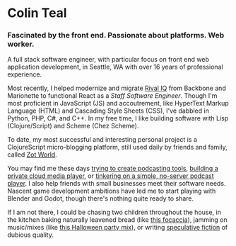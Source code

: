 # Colin Teal
### Fascinated by the front end. Passionate about platforms. Web worker.

A full stack software engineer, with particular focus on front end web application development, in Seattle, WA with over 16 years of professional experience.

Most recently, I helped modernize and migrate [Rival IQ](https://github.com/rivaliq) from Backbone and Marionette to functional React as a _Staff Software Engineer_. Though I'm most proficient in JavaScript (JS) and accoutrement, like HyperText Markup Language (HTML) and Cascading Style Sheets (CSS), I've dabbled in Python, PHP, C#, and C++. In my free time, I like building software with Lisp (Clojure/Script) and Scheme (Chez Scheme).

To date, my most successful and interesting personal project is a ClojureScript micro-blogging platform, still used daily by friends and family, called [Zot World](https://github.com/crteal/zot-world).

You may find me these days [trying to create podcasting tools](https://github.com/space-travel), [building a private cloud media player](https://github.com/four-clefs), or [tinkering on a simple, no-server podcast player](https://github.com/birdduck/castaway). I also help friends with small businesses meet their software needs. Nascent game development ambitions have led me to start playing with Blender and Godot, though there's nothing quite ready to share.

If I am not there, I could be chasing two children throughout the house, in the kitchen baking naturally leavened bread (like [this focaccia](https://crteal.com/recipes/focaccia.html)), jamming on music/mixes (like [this Halloween party mix](https://crteal.com/music/now-that-s-what-i-call-halloween-2023)), or writing [speculative fiction](https://www.gloom.space/episodes/the-ossuarian) of dubious quality.
